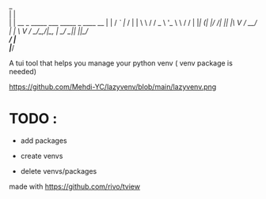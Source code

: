 

 _                                          
| |                                         
| |     __ _ _____   ___   _____ _ ____   __
| |    / _` |_  / | | \ \ / / _ \ '_ \ \ / /
| |___| (_| |/ /| |_| |\ V /  __/ | | \ V / 
\_____/\__,_/___|\__, | \_/ \___|_| |_|\_/  
                  __/ |                     
                 |___/                      



A tui tool that helps you manage your python venv ( venv package is needed)

https://github.com/Mehdi-YC/lazyvenv/blob/main/lazyvenv.png

# TODO :
- add packages
- create venvs

- delete venvs/packages



made with https://github.com/rivo/tview

